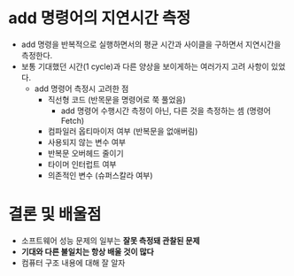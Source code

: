 # add 명령어의 지연시간 측정

- add 명령을 반복적으로 실행하면서의 평균 시간과 사이클을 구하면서 지연시간을 측정한다.
- 보통 기대했던 시간(1 cycle)과 다른 양상을 보이게하는 여러가지 고려 사항이 있었다.
    - add 명령어 측정시 고려한 점
        - 직선형 코드 (반목문을 명령어로 쭉 풀었음)
            - add 명령어 수행시간 측정이 아닌, 다른 것을 측정하는 셈 (명령어 Fetch)
        - 컴파일러 옵티마이저 여부 (반복문을 없애버림)
        - 사용되지 않는 변수 여부
        - 반복문 오버헤드 줄이기
        - 타이머 인터럽트 여부
        - 의존적인 변수 (슈퍼스칼라 여부)

# 결론 및 배울점

- 소프트웨어 성능 문제의 일부는 **잘못 측정돼 관찰된 문제**
- **기대와 다른 불일치는 항상 배울 것이 많다**
- 컴퓨터 구조 내용에 대해 잘 알자
